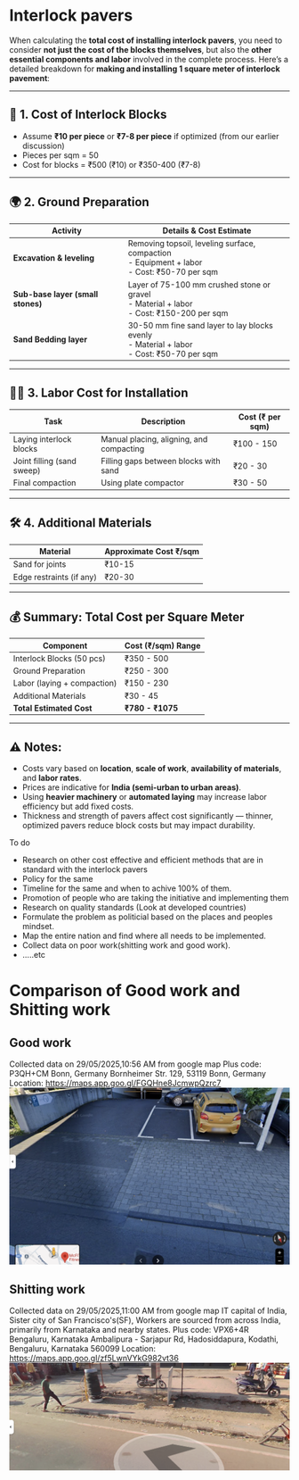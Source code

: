 # Interlock pavers

When calculating the **total cost of installing interlock pavers**, you need to consider **not just the cost of the blocks themselves**, but also the **other essential components and labor** involved in the complete process. Here’s a detailed breakdown for **making and installing 1 square meter of interlock pavement**:

---

## 🧱 1. **Cost of Interlock Blocks**

* Assume **₹10 per piece** or **₹7-8 per piece** if optimized (from our earlier discussion)
* Pieces per sqm = 50
* Cost for blocks = ₹500 (₹10) or ₹350-400 (₹7-8)

---

## 🌍 2. **Ground Preparation**

| Activity                          | Details & Cost Estimate                                                                             |
| --------------------------------- | --------------------------------------------------------------------------------------------------- |
| **Excavation & leveling**         | Removing topsoil, leveling surface, compaction <br> - Equipment + labor <br> - Cost: ₹50-70 per sqm |
| **Sub-base layer (small stones)** | Layer of 75-100 mm crushed stone or gravel <br> - Material + labor <br> - Cost: ₹150-200 per sqm    |
| **Sand Bedding layer**            | 30-50 mm fine sand layer to lay blocks evenly <br> - Material + labor <br> - Cost: ₹50-70 per sqm   |

---

## 👷‍♂️ 3. **Labor Cost for Installation**

| Task                       | Description                              | Cost (₹ per sqm) |
| -------------------------- | ---------------------------------------- | ---------------- |
| Laying interlock blocks    | Manual placing, aligning, and compacting | ₹100 - 150       |
| Joint filling (sand sweep) | Filling gaps between blocks with sand    | ₹20 - 30         |
| Final compaction           | Using plate compactor                    | ₹30 - 50         |

---

## 🛠️ 4. **Additional Materials**

| Material                 | Approximate Cost ₹/sqm |
| ------------------------ | ---------------------- |
| Sand for joints          | ₹10-15                 |
| Edge restraints (if any) | ₹20-30                 |

---

## 💰 **Summary: Total Cost per Square Meter**

| Component                   | Cost (₹/sqm) Range |
| --------------------------- | ------------------ |
| Interlock Blocks (50 pcs)   | ₹350 - 500         |
| Ground Preparation          | ₹250 - 300         |
| Labor (laying + compaction) | ₹150 - 230         |
| Additional Materials        | ₹30 - 45           |
| **Total Estimated Cost**    | **₹780 - ₹1075**   |

---

## ⚠️ **Notes:**

* Costs vary based on **location**, **scale of work**, **availability of materials**, and **labor rates**.
* Prices are indicative for **India (semi-urban to urban areas)**.
* Using **heavier machinery** or **automated laying** may increase labor efficiency but add fixed costs.
* Thickness and strength of pavers affect cost significantly — thinner, optimized pavers reduce block costs but may impact durability.

To do

- Research on other cost effective and efficient methods that are in standard with the interlock pavers
- Policy for the same
- Timeline for the same and when to achive 100% of them. 
- Promotion of people who are taking the initiative and implementing them
- Research on quality standards (Look at developed countries)
- Formulate the problem as politicial based on the places and peoples mindset.
- Map the entire nation and find where all needs to be implemented.
- Collect data on poor work(shitting work and good work).
- .....etc

# Comparison of Good work and Shitting work


## Good work
Collected data on 29/05/2025,10:56 AM from google map
Plus code: P3QH+CM Bonn, Germany
Bornheimer Str. 129, 53119 Bonn, Germany
Location: https://maps.app.goo.gl/FGQHne8JcmwpQzrc7
![Alt text](images/img1.png)

## Shitting work
Collected data on 29/05/2025,11:00 AM from google map
IT capital of India, Sister city of San Francisco's(SF), Workers are sourced from across India, primarily from Karnataka and nearby states.
Plus code: VPX6+4R Bengaluru, Karnataka
Ambalipura - Sarjapur Rd, Hadosiddapura, Kodathi, Bengaluru, Karnataka 560099
Location: https://maps.app.goo.gl/zf5LwnVYkG982vt36
![Alt text](images/img2.png)